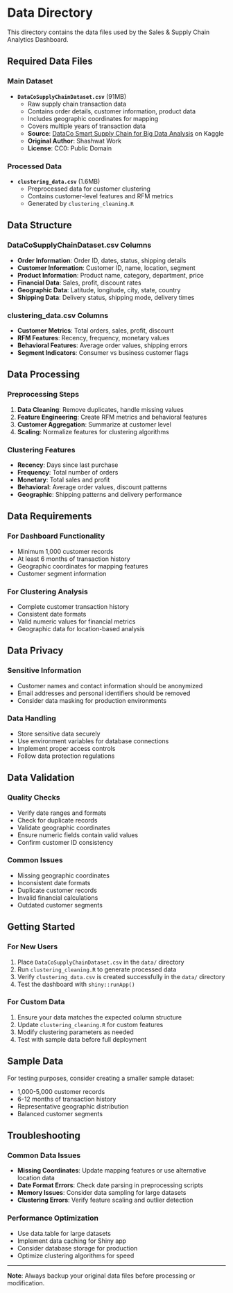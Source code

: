 # Data Directory

This directory contains the data files used by the Sales & Supply Chain Analytics Dashboard.

## Required Data Files

### Main Dataset
- **`DataCoSupplyChainDataset.csv`** (91MB)
  - Raw supply chain transaction data
  - Contains order details, customer information, product data
  - Includes geographic coordinates for mapping
  - Covers multiple years of transaction data
  - **Source**: [DataCo Smart Supply Chain for Big Data Analysis](https://www.kaggle.com/datasets/shashwatwork/dataco-smart-supply-chain-for-big-data-analysis) on Kaggle
  - **Original Author**: Shashwat Work
  - **License**: CC0: Public Domain

### Processed Data
- **`clustering_data.csv`** (1.6MB)
  - Preprocessed data for customer clustering
  - Contains customer-level features and RFM metrics
  - Generated by `clustering_cleaning.R`

## Data Structure

### DataCoSupplyChainDataset.csv Columns
- **Order Information**: Order ID, dates, status, shipping details
- **Customer Information**: Customer ID, name, location, segment
- **Product Information**: Product name, category, department, price
- **Financial Data**: Sales, profit, discount rates
- **Geographic Data**: Latitude, longitude, city, state, country
- **Shipping Data**: Delivery status, shipping mode, delivery times

### clustering_data.csv Columns
- **Customer Metrics**: Total orders, sales, profit, discount
- **RFM Features**: Recency, frequency, monetary values
- **Behavioral Features**: Average order values, shipping errors
- **Segment Indicators**: Consumer vs business customer flags

## Data Processing

### Preprocessing Steps
1. **Data Cleaning**: Remove duplicates, handle missing values
2. **Feature Engineering**: Create RFM metrics and behavioral features
3. **Customer Aggregation**: Summarize at customer level
4. **Scaling**: Normalize features for clustering algorithms

### Clustering Features
- **Recency**: Days since last purchase
- **Frequency**: Total number of orders
- **Monetary**: Total sales and profit
- **Behavioral**: Average order values, discount patterns
- **Geographic**: Shipping patterns and delivery performance

## Data Requirements

### For Dashboard Functionality
- Minimum 1,000 customer records
- At least 6 months of transaction history
- Geographic coordinates for mapping features
- Customer segment information

### For Clustering Analysis
- Complete customer transaction history
- Consistent date formats
- Valid numeric values for financial metrics
- Geographic data for location-based analysis

## Data Privacy

### Sensitive Information
- Customer names and contact information should be anonymized
- Email addresses and personal identifiers should be removed
- Consider data masking for production environments

### Data Handling
- Store sensitive data securely
- Use environment variables for database connections
- Implement proper access controls
- Follow data protection regulations

## Data Validation

### Quality Checks
- Verify date ranges and formats
- Check for duplicate records
- Validate geographic coordinates
- Ensure numeric fields contain valid values
- Confirm customer ID consistency

### Common Issues
- Missing geographic coordinates
- Inconsistent date formats
- Duplicate customer records
- Invalid financial calculations
- Outdated customer segments

## Getting Started

### For New Users
1. Place `DataCoSupplyChainDataset.csv` in the `data/` directory
2. Run `clustering_cleaning.R` to generate processed data
3. Verify `clustering_data.csv` is created successfully in the `data/` directory
4. Test the dashboard with `shiny::runApp()`

### For Custom Data
1. Ensure your data matches the expected column structure
2. Update `clustering_cleaning.R` for custom features
3. Modify clustering parameters as needed
4. Test with sample data before full deployment

## Sample Data

For testing purposes, consider creating a smaller sample dataset:
- 1,000-5,000 customer records
- 6-12 months of transaction history
- Representative geographic distribution
- Balanced customer segments

## Troubleshooting

### Common Data Issues
- **Missing Coordinates**: Update mapping features or use alternative location data
- **Date Format Errors**: Check date parsing in preprocessing scripts
- **Memory Issues**: Consider data sampling for large datasets
- **Clustering Errors**: Verify feature scaling and outlier detection

### Performance Optimization
- Use data.table for large datasets
- Implement data caching for Shiny app
- Consider database storage for production
- Optimize clustering algorithms for speed

---

**Note**: Always backup your original data files before processing or modification. 